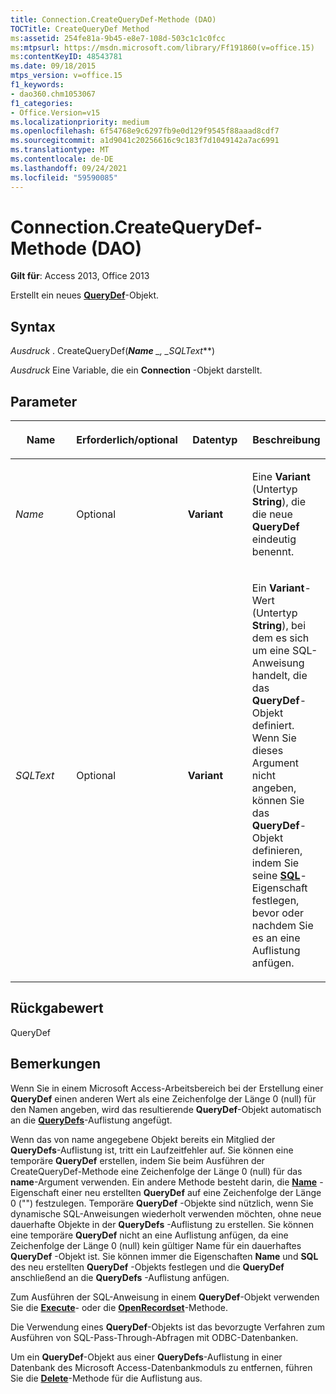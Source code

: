 ```yaml
---
title: Connection.CreateQueryDef-Methode (DAO)
TOCTitle: CreateQueryDef Method
ms:assetid: 254fe81a-9b45-e8e7-108d-503c1c1c0fcc
ms:mtpsurl: https://msdn.microsoft.com/library/Ff191860(v=office.15)
ms:contentKeyID: 48543781
ms.date: 09/18/2015
mtps_version: v=office.15
f1_keywords:
- dao360.chm1053067
f1_categories:
- Office.Version=v15
ms.localizationpriority: medium
ms.openlocfilehash: 6f54768e9c6297fb9e0d129f9545f88aaad8cdf7
ms.sourcegitcommit: a1d9041c20256616c9c183f7d1049142a7ac6991
ms.translationtype: MT
ms.contentlocale: de-DE
ms.lasthandoff: 09/24/2021
ms.locfileid: "59590085"
---
```

# <a name="connectioncreatequerydef-method-dao"></a>Connection.CreateQueryDef-Methode (DAO)

**Gilt für**: Access 2013, Office 2013

Erstellt ein neues **[QueryDef](querydef-object-dao.md)**-Objekt.

## <a name="syntax"></a>Syntax

*Ausdruck* . CreateQueryDef(***Name** _, _*_SQLText_**)

*Ausdruck* Eine Variable, die ein **Connection** -Objekt darstellt.

## <a name="parameters"></a>Parameter

<table>
<colgroup>
<col style="width: 25%" />
<col style="width: 25%" />
<col style="width: 25%" />
<col style="width: 25%" />
</colgroup>
<thead>
<tr class="header">
<th><p>Name</p></th>
<th><p>Erforderlich/optional</p></th>
<th><p>Datentyp</p></th>
<th><p>Beschreibung</p></th>
</tr>
</thead>
<tbody>
<tr class="odd">
<td><p><em>Name</em></p></td>
<td><p>Optional</p></td>
<td><p><strong>Variant</strong></p></td>
<td><p>Eine <strong>Variant</strong> (Untertyp <strong>String</strong>), die die neue <strong>QueryDef</strong> eindeutig benennt.</p></td>
</tr>
<tr class="even">
<td><p><em>SQLText</em></p></td>
<td><p>Optional</p></td>
<td><p><strong>Variant</strong></p></td>
<td><p>Ein <strong>Variant</strong>-Wert (Untertyp <strong>String</strong>), bei dem es sich um eine SQL-Anweisung handelt, die das <strong>QueryDef</strong>-Objekt definiert. Wenn Sie dieses Argument nicht angeben, können Sie das <strong>QueryDef</strong>-Objekt definieren, indem Sie seine <strong><a href="querydef-sql-property-dao.md">SQL</a></strong>-Eigenschaft festlegen, bevor oder nachdem Sie es an eine Auflistung anfügen.</p></td>
</tr>
</tbody>
</table>


## <a name="return-value"></a>Rückgabewert

QueryDef

## <a name="remarks"></a>Bemerkungen

Wenn Sie in einem Microsoft Access-Arbeitsbereich bei der Erstellung einer **QueryDef** einen anderen Wert als eine Zeichenfolge der Länge 0 (null) für den Namen angeben, wird das resultierende **QueryDef**-Objekt automatisch an die **[QueryDefs](querydefs-collection-dao.md)**-Auflistung angefügt.

Wenn das von name angegebene Objekt bereits ein Mitglied der **QueryDefs**-Auflistung ist, tritt ein Laufzeitfehler auf. Sie können eine temporäre **QueryDef** erstellen, indem Sie beim Ausführen der CreateQueryDef-Methode eine Zeichenfolge der Länge 0 (null) für das **name**-Argument verwenden. Ein andere Methode besteht darin, die **[Name](connection-name-property-dao.md)** -Eigenschaft einer neu erstellten **QueryDef** auf eine Zeichenfolge der Länge 0 ("") festzulegen. Temporäre **QueryDef** -Objekte sind nützlich, wenn Sie dynamische SQL-Anweisungen wiederholt verwenden möchten, ohne neue dauerhafte Objekte in der **QueryDefs** -Auflistung zu erstellen. Sie können eine temporäre **QueryDef** nicht an eine Auflistung anfügen, da eine Zeichenfolge der Länge 0 (null) kein gültiger Name für ein dauerhaftes **QueryDef** -Objekt ist. Sie können immer die Eigenschaften **Name** und **SQL** des neu erstellten **QueryDef** -Objekts festlegen und die **QueryDef** anschließend an die **QueryDefs** -Auflistung anfügen.

Zum Ausführen der SQL-Anweisung in einem **QueryDef**-Objekt verwenden Sie die **[Execute](connection-execute-method-dao.md)**- oder die **[OpenRecordset](connection-openrecordset-method-dao.md)**-Methode.

Die Verwendung eines **QueryDef**-Objekts ist das bevorzugte Verfahren zum Ausführen von SQL-Pass-Through-Abfragen mit ODBC-Datenbanken.

Um ein **QueryDef**-Objekt aus einer **QueryDefs**-Auflistung in einer Datenbank des Microsoft Access-Datenbankmoduls zu entfernen, führen Sie die **[Delete](fields-delete-method-dao.md)**-Methode für die Auflistung aus.

